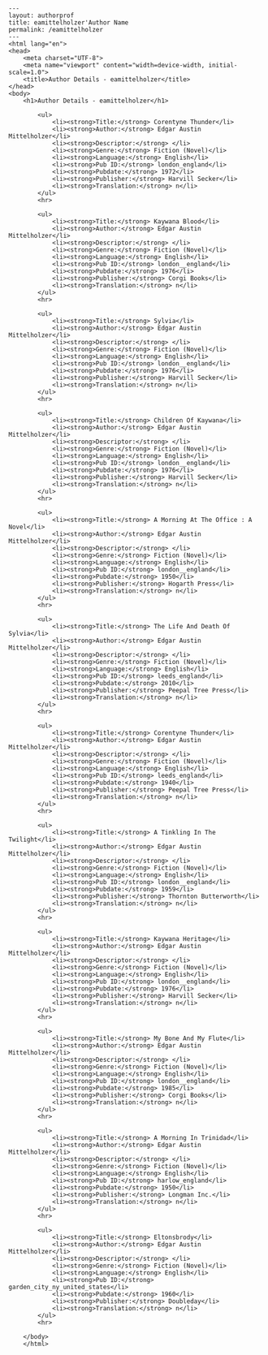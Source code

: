 
    ---
    layout: authorprof
    title: eamittelholzer'Author Name 
    permalink: /eamittelholzer
    ---
    <html lang="en">
    <head>
        <meta charset="UTF-8">
        <meta name="viewport" content="width=device-width, initial-scale=1.0">
        <title>Author Details - eamittelholzer</title>
    </head>
    <body>
        <h1>Author Details - eamittelholzer</h1>
        
            <ul>
                <li><strong>Title:</strong> Corentyne Thunder</li>
                <li><strong>Author:</strong> Edgar Austin Mittelholzer</li>
                <li><strong>Descriptor:</strong> </li>
                <li><strong>Genre:</strong> Fiction (Novel)</li>
                <li><strong>Language:</strong> English</li>
                <li><strong>Pub ID:</strong> london_england</li>
                <li><strong>Pubdate:</strong> 1972</li>
                <li><strong>Publisher:</strong> Harvill Secker</li>
                <li><strong>Translation:</strong> n</li>
            </ul>
            <hr>
            
            <ul>
                <li><strong>Title:</strong> Kaywana Blood</li>
                <li><strong>Author:</strong> Edgar Austin Mittelholzer</li>
                <li><strong>Descriptor:</strong> </li>
                <li><strong>Genre:</strong> Fiction (Novel)</li>
                <li><strong>Language:</strong> English</li>
                <li><strong>Pub ID:</strong> london__england</li>
                <li><strong>Pubdate:</strong> 1976</li>
                <li><strong>Publisher:</strong> Corgi Books</li>
                <li><strong>Translation:</strong> n</li>
            </ul>
            <hr>
            
            <ul>
                <li><strong>Title:</strong> Sylvia</li>
                <li><strong>Author:</strong> Edgar Austin Mittelholzer</li>
                <li><strong>Descriptor:</strong> </li>
                <li><strong>Genre:</strong> Fiction (Novel)</li>
                <li><strong>Language:</strong> English</li>
                <li><strong>Pub ID:</strong> london__england</li>
                <li><strong>Pubdate:</strong> 1976</li>
                <li><strong>Publisher:</strong> Harvill Secker</li>
                <li><strong>Translation:</strong> n</li>
            </ul>
            <hr>
            
            <ul>
                <li><strong>Title:</strong> Children Of Kaywana</li>
                <li><strong>Author:</strong> Edgar Austin Mittelholzer</li>
                <li><strong>Descriptor:</strong> </li>
                <li><strong>Genre:</strong> Fiction (Novel)</li>
                <li><strong>Language:</strong> English</li>
                <li><strong>Pub ID:</strong> london__england</li>
                <li><strong>Pubdate:</strong> 1976</li>
                <li><strong>Publisher:</strong> Harvill Secker</li>
                <li><strong>Translation:</strong> n</li>
            </ul>
            <hr>
            
            <ul>
                <li><strong>Title:</strong> A Morning At The Office : A Novel</li>
                <li><strong>Author:</strong> Edgar Austin Mittelholzer</li>
                <li><strong>Descriptor:</strong> </li>
                <li><strong>Genre:</strong> Fiction (Novel)</li>
                <li><strong>Language:</strong> English</li>
                <li><strong>Pub ID:</strong> london__england</li>
                <li><strong>Pubdate:</strong> 1950</li>
                <li><strong>Publisher:</strong> Hogarth Press</li>
                <li><strong>Translation:</strong> n</li>
            </ul>
            <hr>
            
            <ul>
                <li><strong>Title:</strong> The Life And Death Of Sylvia</li>
                <li><strong>Author:</strong> Edgar Austin Mittelholzer</li>
                <li><strong>Descriptor:</strong> </li>
                <li><strong>Genre:</strong> Fiction (Novel)</li>
                <li><strong>Language:</strong> English</li>
                <li><strong>Pub ID:</strong> leeds_england</li>
                <li><strong>Pubdate:</strong> 2010</li>
                <li><strong>Publisher:</strong> Peepal Tree Press</li>
                <li><strong>Translation:</strong> n</li>
            </ul>
            <hr>
            
            <ul>
                <li><strong>Title:</strong> Corentyne Thunder</li>
                <li><strong>Author:</strong> Edgar Austin Mittelholzer</li>
                <li><strong>Descriptor:</strong> </li>
                <li><strong>Genre:</strong> Fiction (Novel)</li>
                <li><strong>Language:</strong> English</li>
                <li><strong>Pub ID:</strong> leeds_england</li>
                <li><strong>Pubdate:</strong> 1940</li>
                <li><strong>Publisher:</strong> Peepal Tree Press</li>
                <li><strong>Translation:</strong> n</li>
            </ul>
            <hr>
            
            <ul>
                <li><strong>Title:</strong> A Tinkling In The Twilight</li>
                <li><strong>Author:</strong> Edgar Austin Mittelholzer</li>
                <li><strong>Descriptor:</strong> </li>
                <li><strong>Genre:</strong> Fiction (Novel)</li>
                <li><strong>Language:</strong> English</li>
                <li><strong>Pub ID:</strong> london__england</li>
                <li><strong>Pubdate:</strong> 1959</li>
                <li><strong>Publisher:</strong> Thornton Butterworth</li>
                <li><strong>Translation:</strong> n</li>
            </ul>
            <hr>
            
            <ul>
                <li><strong>Title:</strong> Kaywana Heritage</li>
                <li><strong>Author:</strong> Edgar Austin Mittelholzer</li>
                <li><strong>Descriptor:</strong> </li>
                <li><strong>Genre:</strong> Fiction (Novel)</li>
                <li><strong>Language:</strong> English</li>
                <li><strong>Pub ID:</strong> london__england</li>
                <li><strong>Pubdate:</strong> 1976</li>
                <li><strong>Publisher:</strong> Harvill Secker</li>
                <li><strong>Translation:</strong> n</li>
            </ul>
            <hr>
            
            <ul>
                <li><strong>Title:</strong> My Bone And My Flute</li>
                <li><strong>Author:</strong> Edgar Austin Mittelholzer</li>
                <li><strong>Descriptor:</strong> </li>
                <li><strong>Genre:</strong> Fiction (Novel)</li>
                <li><strong>Language:</strong> English</li>
                <li><strong>Pub ID:</strong> london__england</li>
                <li><strong>Pubdate:</strong> 1985</li>
                <li><strong>Publisher:</strong> Corgi Books</li>
                <li><strong>Translation:</strong> n</li>
            </ul>
            <hr>
            
            <ul>
                <li><strong>Title:</strong> A Morning In Trinidad</li>
                <li><strong>Author:</strong> Edgar Austin Mittelholzer</li>
                <li><strong>Descriptor:</strong> </li>
                <li><strong>Genre:</strong> Fiction (Novel)</li>
                <li><strong>Language:</strong> English</li>
                <li><strong>Pub ID:</strong> harlow_england</li>
                <li><strong>Pubdate:</strong> 1950</li>
                <li><strong>Publisher:</strong> Longman Inc.</li>
                <li><strong>Translation:</strong> n</li>
            </ul>
            <hr>
            
            <ul>
                <li><strong>Title:</strong> Eltonsbrody</li>
                <li><strong>Author:</strong> Edgar Austin Mittelholzer</li>
                <li><strong>Descriptor:</strong> </li>
                <li><strong>Genre:</strong> Fiction (Novel)</li>
                <li><strong>Language:</strong> English</li>
                <li><strong>Pub ID:</strong> garden_city_ny_united_states</li>
                <li><strong>Pubdate:</strong> 1960</li>
                <li><strong>Publisher:</strong> Doubleday</li>
                <li><strong>Translation:</strong> n</li>
            </ul>
            <hr>
            
        </body>
        </html>
        